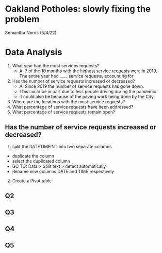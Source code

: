 # Oakland Potholes: slowly fixing the problem
Semantha Norris (5/4/22)


# Data Analysis 
1. What year had the most services requests?
    * A: 7 of the 10 months with the highest service requests were in 2019. The entire year had ____ service requests, accounting for 
3. Has the number of service requests increased or decreased?
    * A: Since 2019 the number of service requests has gone down. 
    * This could be in part due to less people driving during the pandemic.
    * It could also be because of the paving work being done by the City. 
5. Where are the locations with the most service requests?
6. What percentage of service requests have been addressed? 
7. What percentage of service requests remain open?

## Has the number of service requests increased or decreased?

1. split the DATETIMEINT into two separate columns
  * duplicate the column
  * select the duplicated column
  * GO TO: Data > Split text > detect automatically
  * Rename new columns DATE and TIME respectively

2. Create a Pivot table

## Q2
## Q3
## Q4
## Q5





